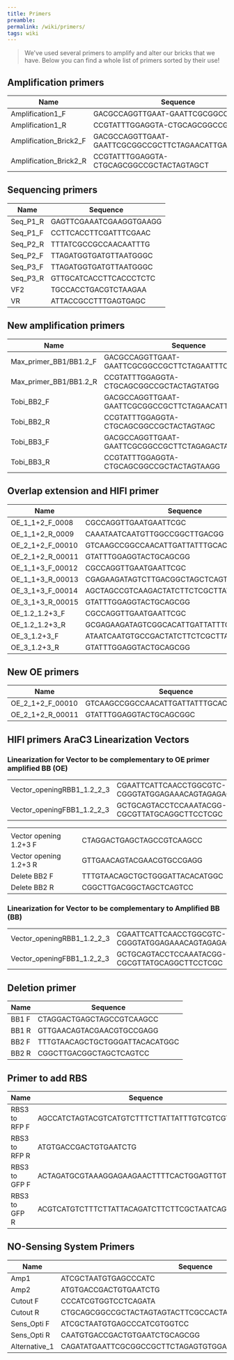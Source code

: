 ```yaml
---
title: Primers
preamble:
permalink: /wiki/primers/
tags: wiki
---
```


> We've used several primers to amplify and alter our bricks that we have. Below you can find a whole list of primers sorted by their use!

## Amplification primers

| Name                   | Sequence                                             |
| ---------------------- | ---------------------------------------------------- |
| Amplification1_F       | GACGCCAGGTTGAAT-GAATTCGCGGCCGCTT                     |
| Amplification1_R       | CCGTATTTGGAGGTA-CTGCAGCGGCCGCTA                      |
| Amplification_Brick2_F | GACGCCAGGTTGAAT-GAATTCGCGGCCGCTTCTAGAACATTGATTATTTGC |
| Amplification_Brick2_R | CCGTATTTGGAGGTA-CTGCAGCGGCCGCTACTAGTAGCT             |

## Sequencing primers

| Name     | Sequence                |
| -------- | ----------------------- |
| Seq_P1_R | GAGTTCGAAATCGAAGGTGAAGG |
| Seq_P1_F | CCTTCACCTTCGATTTCGAAC   |
| Seq_P2_R | TTTATCGCCGCCAACAATTTG   |
| Seq_P2_F | TTAGATGGTGATGTTAATGGGC  |
| Seq_P3_F | TTAGATGGTGATGTTAATGGGC  |
| Seq_P3_R | GTTGCATCACCTTCACCCTCTC  |
| VF2      | TGCCACCTGACGTCTAAGAA    |
| VR       | ATTACCGCCTTTGAGTGAGC    |

## New amplification primers

| Name                   | Sequence                                             |
| ---------------------- | ---------------------------------------------------- |
| Max_primer_BB1/BB1.2_F | GACGCCAGGTTGAAT-GAATTCGCGGCCGCTTCTAGAATTTCAG         |
| Max_primer_BB1/BB1.2_R | CCGTATTTGGAGGTA-CTGCAGCGGCCGCTACTAGTATGG             |
| Tobi_BB2_F             | GACGCCAGGTTGAAT-GAATTCGCGGCCGCTTCTAGAACATTGATTATTTGC |
| Tobi_BB2_R             | CCGTATTTGGAGGTA-CTGCAGCGGCCGCTACTAGTAGC              |
| Tobi_BB3_F             | GACGCCAGGTTGAAT-GAATTCGCGGCCGCTTCTAGAGACTATCTTC      |
| Tobi_BB3_R             | CCGTATTTGGAGGTA-CTGCAGCGGCCGCTACTAGTAAGG             |

## Overlap extension and HIFI primer

| Name             | Sequence                                    |
| ---------------- | ------------------------------------------- |
| OE_1_1+2_F_0008  | CGCCAGGTTGAATGAATTCGC                       |
| OE_1_1+2_R_0009  | CAAATAATCAATGTTGGCCGGCTTGACGG               |
| OE_2_1+2_F_00010 | GTCAAGCCGGCCAACATTGATTATTTGCACGGCGTCAC      |
| OE_2_1+2_R_00011 | GTATTTGGAGGTACTGCAGCGG                      |
| OE_1_1+3_F_00012 | CGCCAGGTTGAATGAATTCGC                       |
| OE_1_1+3_R_00013 | CGAGAAGATAGTCTTGACGGCTAGCTCAGTCCT           |
| OE_3_1+3_F_00014 | AGCTAGCCGTCAAGACTATCTTCTCGCTTATCGTGTT       |
| OE_3_1+3_R_00015 | GTATTTGGAGGTACTGCAGCGG                      |
| OE_1.2_1.2+3_F   | CGCCAGGTTGAATGAATTCGC                       |
| OE_1.2_1.2+3_R   | GCGAGAAGATAGTCGGCACATTGATTATTTGCACGG        |
| OE_3_1.2+3_F     | ATAATCAATGTGCCGACTATCTTCTCGCTTATCGTGTTTGACA |
| OE_3_1.2+3_R     | GTATTTGGAGGTACTGCAGCGG                      |

## New OE primers

| Name             | Sequence                               |
| ---------------- | -------------------------------------- |
| OE_2_1+2_F_00010 | GTCAAGCCGGCCAACATTGATTATTTGCACGGCGTCAC |
| OE_2_1+2_R_00011 | GTATTTGGAGGTACTGCAGCGGC                |

## HIFI primers AraC3 Linearization Vectors

### Linearization for Vector to be complementary to OE primer amplified BB (OE)

|                            |                                                     |
| -------------------------- | --------------------------------------------------- |
| Vector_openingRBB1_1.2_2_3 | CGAATTCATTCAACCTGGCGTC-CGGGTATGGAGAAACAGTAGAGAGTTGC |
| Vector_openingFBB1_1.2_2_3 | GCTGCAGTACCTCCAAATACGG-CGCGTTATGCAGGCTTCCTCGC       |

|                        |                                |
| ---------------------- | ------------------------------ |
|                        |                                |
| Vector opening 1.2+3 F | CTAGGACTGAGCTAGCCGTCAAGCC      |
| Vector opening 1.2+3 R | GTTGAACAGTACGAACGTGCCGAGG      |
| Delete BB2 F           | TTTGTAACAGCTGCTGGGATTACACATGGC |
| Delete BB2 R           | CGGCTTGACGGCTAGCTCAGTCC        |

### Linearization for Vector to be complementary to Amplified BB (BB)

|                            |                                                     |
| -------------------------- | --------------------------------------------------- |
| Vector_openingRBB1_1.2_2_3 | CGAATTCATTCAACCTGGCGTC-CGGGTATGGAGAAACAGTAGAGAGTTGC |
| Vector_openingFBB1_1.2_2_3 | GCTGCAGTACCTCCAAATACGG-CGCGTTATGCAGGCTTCCTCGC       |

## Deletion primer

| Name  | Sequence                       |
| ----- | ------------------------------ |
| BB1 F | CTAGGACTGAGCTAGCCGTCAAGCC      |
| BB1 R | GTTGAACAGTACGAACGTGCCGAGG      |
| BB2 F | TTTGTAACAGCTGCTGGGATTACACATGGC |
| BB2 R | CGGCTTGACGGCTAGCTCAGTCC        |

## Primer to add RBS

| Name          | Sequence                                        |
| ------------- | ----------------------------------------------- |
| RBS3 to RFP F | AGCCATCTAGTACGTCATGTCTTTCTTATTATTTGTCGTCGTCG    |
| RBS3 to RFP R | ATGTGACCGACTGTGAATCTG                           |
| RBS3 to GFP F | ACTAGATGCGTAAAGGAGAAGAACTTTTCACTGGAGTTGTCC      |
| RBS3 to GFP R | ACGTCATGTCTTTCTTATTACAGATCTTCTTCGCTAATCAGTTTCTG |

## NO-Sensing System Primers

| Name          | Sequence                                                  |
| ------------- | --------------------------------------------------------- |
| Amp1          | ATCGCTAATGTGAGCCCATC                                      |
| Amp2          | ATGTGACCGACTGTGAATCTG                                     |
| Cutout F      | CCCATCGTGGTCCTCAGATA                                      |
| Cutout R      | CTGCAGCGGCCGCTACTAGTAGTACTTCGCCACTAATTCCACA               |
| Sens_Opti F   | ATCGCTAATGTGAGCCCATCGTGGTCC                               |
| Sens_Opti R   | CAATGTGACCGACTGTGAATCTGCAGCGG                             |
| Alternative_1 | CAGATATGAATTCGCGGCCGCTTCTAGAGTGTGGAATTAGTGGCGAAGTACGATTCC |
